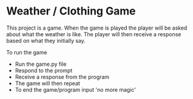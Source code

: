 # Weather / Clothing Game
This project is a game. When the game is played the player will be 
asked about what the weather is like. The player will then 
receive a response based on what they initially say.

To run the game
- Run the game.py file
- Respond to the prompt
- Receive a response from the program
- The game will then repeat
- To end the game/program input 'no more magic' 